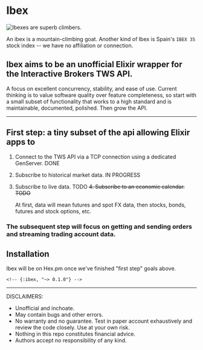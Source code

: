 # Ibex
![Ibexes are superb climbers.](https://upload.wikimedia.org/wikipedia/commons/thumb/9/9b/003_Wild_Alpine_Ibex_Sunset_Creux_du_Van_Mont_Racine_Photo_by_Giles_Laurent.jpg/440px-003_Wild_Alpine_Ibex_Sunset_Creux_du_Van_Mont_Racine_Photo_by_Giles_Laurent.jpg)

An ibex is a mountain-climbing goat. 
Another kind of Ibex is Spain's `IBEX 35` stock index -- we have no affiliation or connection.


## Ibex aims to be an unofficial Elixir wrapper for the Interactive Brokers TWS API. 

A focus on excellent concurrency, stability, and ease of use. 
Current thinking is to value software quality over feature completeness, so start with a small subset of functionality that works to a high standard and is maintainable, documented, polished. 
Then grow the API.

---

## First step: a tiny subset of the api allowing Elixir apps to 
1. Connect to the TWS API via a TCP connection using a dedicated GenServer. DONE
2. Subscribe to historical market data. IN PROGRESS
3. Subscribe to live data. TODO
~~4. Subscribe to an economic calendar. TODO~~

   At first, data will mean futures and spot FX data, then stocks, bonds, futures and stock options, etc.


### The subsequent step will focus on getting and sending orders and streaming trading account data.


## Installation
 Ibex will be on Hex.pm once we've finished "first step" goals above.

<!-- ```elixir -->
<!-- def deps do -->
  <!-- [ -->
    <!-- {:ibex, "~> 0.1.0"} -->
  <!-- ] -->
<!-- end -->
<!-- ``` -->
<!--  -->
<!-- Once published, the docs will -->
<!-- be found at <https://hexdocs.pm/ibex>. -->


----

DISCLAIMERS:
- Unofficial and inchoate. 
- May contain bugs and other errors.
- No warranty and no guarantee. Test in paper account exhaustively and review the code closely. Use at your own risk.
- Nothing in this repo constitutes financial advice.
- Authors accept no responsibility of any kind.

